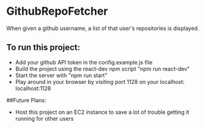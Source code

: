# GithubRepoFetcher
When given a github username, a list of that user's repositories is displayed.

## To run this project:
 - Add your github API token in the config.example.js file
 - Build the project using the react-dev npm script "npm run react-dev"
 - Start the server with "npm run start"
 - Play around in your browser by visiting port 1128 on your localhost: localhost:1128
 
##Future Plans:
 - Host this project on an EC2 instance to save a lot of trouble getting it running for other users
